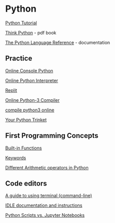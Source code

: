 # Python

[Python Tutorial](https://docs.python.org/3/tutorial/index.html)

[Think Python](https://greenteapress.com/wp/think-python-2e/) - pdf book

[The Python Language Reference](https://docs.python.org/3/reference/index.html) - documentation


## Practice
[Online Console Python](https://www.python.org/shell/)

[Online Python Interpreter](https://www.onlinegdb.com/online_python_interpreter)

[Replit](https://replit.com/languages/python3)

[Online Python-3 Compiler](https://www.tutorialspoint.com/online_python_compiler.php)

[compile python3 online](https://rextester.com/l/python3_online_compiler)

[Your Python Trinket](https://trinket.io/python3)

## First Programming Concepts

[Built-in Functions](https://docs.python.org/3/library/functions.html)

[Keywords](https://www.w3schools.com/python/python_ref_keywords.asp)

[Different Arithmetic operators in Python](https://flexiple.com/python/arithmetic-operators-in-python)

## Code editors

[A guide to using terminal (command-line)](https://towardsdatascience.com/a-quick-guide-to-using-command-line-terminal-96815b97b955)

[IDLE documentation and instructions](https://docs.python.org/3/library/idle.html)

[Python Scripts vs. Jupyter Notebooks](https://learnpython.com/blog/python-scripts-vs-jupyter-notebooks/)



